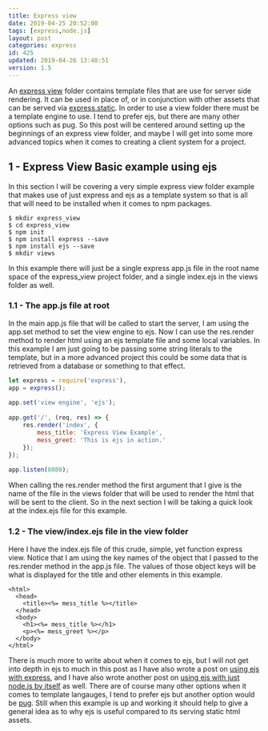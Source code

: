 ```yaml
---
title: Express view
date: 2019-04-25 20:52:00
tags: [express,node.js]
layout: post
categories: express
id: 425
updated: 2019-04-26 13:48:51
version: 1.5
---
```


An [express view](https://expressjs.com/en/guide/using-template-engines.html) folder contains template files that are use for server side rendering. It can be used in place of, or in conjunction with other assets that can be served via [express.static](/2018/05/24/express-static/). In order to use a view folder there must be a template engine to use. I tend to prefer ejs, but there are many other options such as pug. So this post will be centered around setting up the beginnings of an express view folder, and maybe I will get into some more advanced topics when it comes to creating a client system for a project.

<!-- more -->

## 1 - Express View Basic example using ejs

In this section I will be covering a very simple express view folder example that makes use of just express and ejs as a template system so that is all that will need to be installed when  it comes to npm packages.

```
$ mkdir express_view
$ cd express_view
$ npm init
$ npm install express --save
$ npm install ejs --save
$ mkdir views
```

In this example there will just be a single express app.js file in the root name space of the express_view project folder, and a single index.ejs in the views folder as well.

### 1.1 - The app.js file at root

In the main app.js file that will be called to start the server, I am using the app.set method to set the view engine to ejs. Now I can use the res.render method to render html using an ejs template file and some local variables. In this example I am just going to be passing some string literals to the template, but in a more advanced project this could be some data that is retrieved from a database or something to that effect.

```js
let express = require('express'),
app = express();
 
app.set('view engine', 'ejs');
 
app.get('/', (req, res) => {
    res.render('index', {
        mess_title: 'Express View Example',
        mess_greet: 'This is ejs in action.'
    });
});
 
app.listen(8080);
```

When calling the res.render method the first argument that I give is the name of the file in the views folder that will be used to render the html that will be sent to the client. So in the next section I will be taking a quick look at the index.ejs file for this example.

### 1.2 - The view/index.ejs file in the view folder

Here I have the index.ejs file of this crude, simple, yet function express view. Notice that I am using the key names of the object that I passed to the res.render method in the app.js file. The values of those object keys will be what is displayed for the title and other elements in this example.

```
<html>
  <head>
    <title><%= mess_title %></title>
  </head>
  <body>
    <h1><%= mess_title %></h1>
    <p><%= mess_greet %></p>
  </body>
</html>
```

There is much more to write about when it comes to ejs, but I will not get into depth in ejs to much in this post as I have also wrote a post on [using ejs with express](/2018/05/25/express-rendering-with-ejs), and I have also wrote another post on [using ejs with just node.js by itself](/2017/12/07/nodejs-ejs-javascript-templates/) as well. There are of course many other options when it comes to template langauges, I tend to prefer ejs but another option would be [pug](/2019/04/16/express-pug/). Still when this example is up and working it should help to give a general idea as to why ejs is useful compared to its serving static html assets.